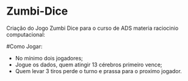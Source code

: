 # Zumbi-Dice
 Criação do Jogo Zumbi Dice para o curso de ADS materia raciocinio computacional:
 
 #Como Jogar:
 
 - No mínimo dois jogadores;
 - Jogue os dados, quem atingir 13 cérebros primeiro vence;
 - Quem levar 3 tiros perde o turno e prassa para o proximo jogador.
